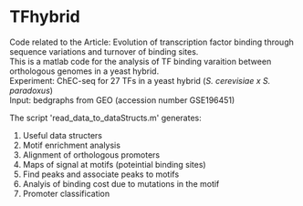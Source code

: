 # TFhybrid
Code related to the Article: Evolution of transcription factor binding through sequence variations and turnover of binding sites.\
This is a matlab code for the analysis of TF binding varaition between orthologous genomes in a yeast hybrid.\
Experiment: ChEC-seq for 27 TFs in a yeast hybrid (*S. cerevisiae x S. paradoxus*)\
Input: bedgraphs from GEO (accession number GSE196451)

The script 'read_data_to_dataStructs.m' generates:
1. Useful data structers
2. Motif enrichment analysis
3. Alignment of orthologous promoters
4. Maps of signal at motifs (poteintial binding sites)
5. Find peaks and associate peaks to motifs
6. Analyis of binding cost due to mutations in the motif
7. Promoter classification
